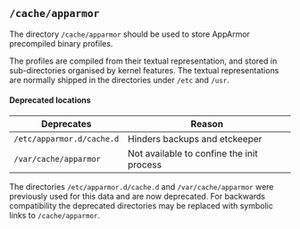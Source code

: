 ## `/cache/apparmor`

The directory `/cache/apparmor` should be used to store AppArmor
precompiled binary profiles.

The profiles are compiled from their textual representation, and
stored in sub-directories organised by kernel features. The textual
representations are normally shipped in the directories under `/etc`
and `/usr`.

#### Deprecated locations

| Deprecates                | Reason
|---                        |---
| `/etc/apparmor.d/cache.d` | Hinders backups and etckeeper
| `/var/cache/apparmor`     | Not available to confine the init process

The directories `/etc/apparmor.d/cache.d` and `/var/cache/apparmor`
were previously used for this data and are now deprecated. For
backwards compatibility the deprecated directories may be replaced
with symbolic links to `/cache/apparmor`.

